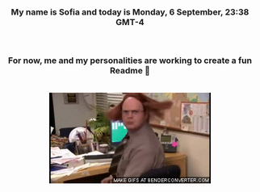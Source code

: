 


<div align="center">
<h3 >My name is Sofia and today is Monday, 6 September, 23:38 GMT-4</h3><br>
<h3 >For now, me and my personalities are working to create a fun Readme 👋
</h3><br>
<img src='img/dwight.gif' alt='working...'/>
</div>
